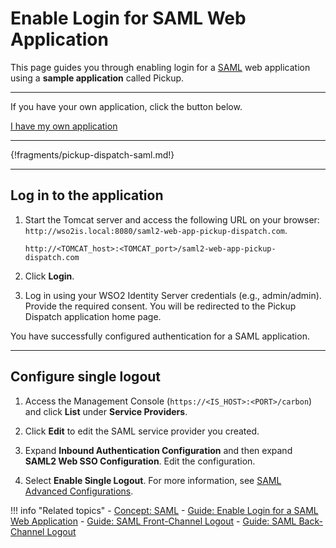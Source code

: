 # Enable Login for SAML Web Application

This page guides you through enabling login for a [SAML](../../../references/concepts/authentication/intro-saml/) web application using a **sample application** called Pickup. 

----

If you have your own application, click the button below.

<a class="samplebtn_a" href="../../guides/login/webapp-saml"   rel="nofollow noopener">I have my own application</a>

----


{!fragments/pickup-dispatch-saml.md!}

----

## Log in to the application

1. Start the Tomcat server and access the following URL on your browser: `http://wso2is.local:8080/saml2-web-app-pickup-dispatch.com`.

	```
	http://<TOMCAT_host>:<TOMCAT_port>/saml2-web-app-pickup-dispatch.com
	```

2. Click **Login**.

3. Log in using your WSO2 Identity Server credentials (e.g., admin/admin). Provide the required consent. You will be redirected to the Pickup Dispatch application home page.

You have successfully configured authentication for a SAML application.

----

## Configure single logout

1. Access the Management Console (`https://<IS_HOST>:<PORT>/carbon`) and click **List** under **Service Providers**. 

2. Click **Edit** to edit the SAML service provider you created.

3. Expand **Inbound Authentication Configuration** and then expand **SAML2 Web SSO Configuration**. Edit the configuration.

4. Select **Enable Single Logout**. For more information, see [SAML Advanced Configurations](../../../guides/login/saml-parameters-in-auth-request).



!!! info "Related topics"
    - [Concept: SAML](../../../references/concepts/authentication/intro-saml/)
    - [Guide: Enable Login for a SAML Web Application](../../../guides/login/webapp-saml/)
    - [Guide: SAML Front-Channel Logout](../../../guides/login/saml-front-channel-logout)
    - [Guide: SAML Back-Channel Logout](../../../guides/login/saml-back-channel-logout)

